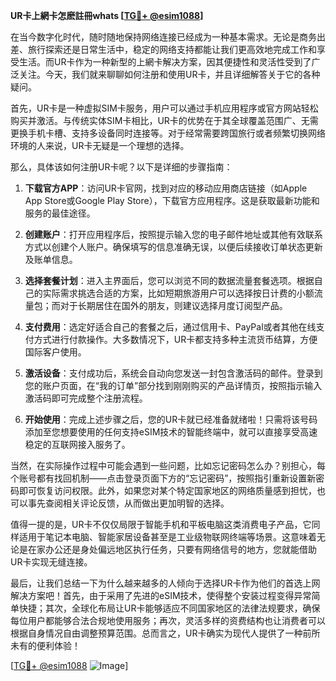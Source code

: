 **UR卡上網卡怎麽註冊whats [[TG💪+ @esim1088](https://t.me/s/esim1088)]**

在当今数字化时代，随时随地保持网络连接已经成为一种基本需求。无论是商务出差、旅行探索还是日常生活中，稳定的网络支持都能让我们更高效地完成工作和享受生活。而UR卡作为一种新型的上網卡解决方案，因其便捷性和灵活性受到了广泛关注。今天，我们就来聊聊如何注册和使用UR卡，并且详细解答关于它的各种疑问。

首先，UR卡是一种虚拟SIM卡服务，用户可以通过手机应用程序或官方网站轻松购买并激活。与传统实体SIM卡相比，UR卡的优势在于其全球覆盖范围广、无需更换手机卡槽、支持多设备同时连接等。对于经常需要跨国旅行或者频繁切换网络环境的人来说，UR卡无疑是一个理想的选择。

那么，具体该如何注册UR卡呢？以下是详细的步骤指南：

1. **下载官方APP**：访问UR卡官网，找到对应的移动应用商店链接（如Apple App Store或Google Play Store），下载官方应用程序。这是获取最新功能和服务的最佳途径。

2. **创建账户**：打开应用程序后，按照提示输入您的电子邮件地址或其他有效联系方式以创建个人账户。确保填写的信息准确无误，以便后续接收订单状态更新及账单信息。

3. **选择套餐计划**：进入主界面后，您可以浏览不同的数据流量套餐选项。根据自己的实际需求挑选合适的方案，比如短期旅游用户可以选择按日计费的小额流量包；而对于长期居住在国外的朋友，则建议选择月度订阅型产品。

4. **支付费用**：选定好适合自己的套餐之后，通过信用卡、PayPal或者其他在线支付方式进行付款操作。大多数情况下，UR卡都支持多种主流货币结算，方便国际客户使用。

5. **激活设备**：支付成功后，系统会自动向您发送一封包含激活码的邮件。登录到您的账户页面，在“我的订单”部分找到刚刚购买的产品详情页，按照指示输入激活码即可完成整个注册流程。

6. **开始使用**：完成上述步骤之后，您的UR卡就已经准备就绪啦！只需将该号码添加至您想要使用的任何支持eSIM技术的智能终端中，就可以直接享受高速稳定的互联网接入服务了。

当然，在实际操作过程中可能会遇到一些问题，比如忘记密码怎么办？别担心，每个账号都有找回机制——点击登录页面下方的“忘记密码”，按照指引重新设置新密码即可恢复访问权限。此外，如果您对某个特定国家地区的网络质量感到担忧，也可以事先查阅相关评论反馈，从而做出更加明智的选择。

值得一提的是，UR卡不仅仅局限于智能手机和平板电脑这类消费电子产品，它同样适用于笔记本电脑、智能家居设备甚至是工业级物联网终端等场景。这意味着无论是在家办公还是身处偏远地区执行任务，只要有网络信号的地方，您就能借助UR卡实现无缝连接。

最后，让我们总结一下为什么越来越多的人倾向于选择UR卡作为他们的首选上网解决方案吧！首先，由于采用了先进的eSIM技术，使得整个安装过程变得异常简单快捷；其次，全球化布局让UR卡能够适应不同国家地区的法律法规要求，确保每位用户都能够合法合规地使用服务；再次，灵活多样的资费结构也让消费者可以根据自身情况自由调整预算范围。总而言之，UR卡确实为现代人提供了一种前所未有的便利体验！

[[TG💪+ @esim1088](https://t.me/s/esim1088) ![Image](https://i.postimg.cc/4NQfJmqS/Snipaste-2025-05-13-00-14-12.png)]